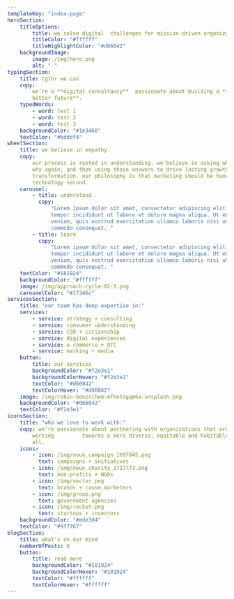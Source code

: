 ```yaml
---
templateKey: "index-page"
heroSection:
    titleOptions:
        title: we solve digital  challenges for mission-driven organizations.
        titleColor: "#ffffff"
        titleHighlightColor: "#d66042"
    backgroundImage:
        image: /img/hero.png
        alt: " "
typingSection:
    title: tgthr we can
    copy:
        we’re a **digital consultancy**  passionate about building a **radically
        better future**.
    typedWords:
        - word: test 1
        - word: test 2
        - word: test 3
    backgroundColor: "#1e3468"
    textColor: "#bdddf4"
wheelSection:
    title: we believe in empathy.
    copy:
        our process is rooted in understanding. we believe in asking why, asking
        why again, and then using those answers to drive lasting growth and
        transformation. our philosophy is that marketing should be human first and
        technology second.
    carousel:
        - title: understand
          copy:
              "Lorem ipsum dolor sit amet, consectetur adipiscing elit, sed do eiusmod
              tempor incididunt ut labore et dolore magna aliqua. Ut enim ad minim
              veniam, quis nostrud exercitation ullamco laboris nisi ut aliquip ex ea
              commodo consequat. "
        - title: learn
          copy:
              "Lorem ipsum dolor sit amet, consectetur adipiscing elit, sed do eiusmod
              tempor incididunt ut labore et dolore magna aliqua. Ut enim ad minim
              veniam, quis nostrud exercitation ullamco laboris nisi ut aliquip ex ea
              commodo consequat. "
    textColor: "#181924"
    backgroundColor: "#ffffff"
    image: /img/approach-cycle-02-1.png
    carouselColor: "#17346c"
servicesSection:
    title: "our team has deep expertise in:"
    services:
        - service: strategy + consulting
        - service: consumer understanding
        - service: CSR + citizenship
        - service: digital experiences
        - service: e-commerce + DTC
        - service: marking + media
    button:
        title: our services
        backgroundColor: "#f2e3e1"
        backgroundColorHover: "#f2e3e1"
        textColor: "#d66042"
        textColorHover: "#d66042"
    image: /img/robin-benzrihem-mfhetsgqm6a-unsplash.png
    backgroundColor: "#d66042"
    textColor: "#f2e3e1"
iconsSection:
    title: "who we love to work with:"
    copy: we’re passionate about partnering with organizations that are
        working         towards a more diverse, equitable and habitable world for
        all.
    icons:
        - icon: /img/noun_campaign_1697845.png
          text: campaigns + initiatives
        - icon: /img/noun_charity_2727773.png
          text: non-profits + NGOs
        - icon: /img/vector.png
          text: brands + cause marketers
        - icon: /img/group.png
          text: government agencies
        - icon: /img/rocket.png
          text: startups + investors
    backgroundColor: "#ede3d4"
    textColor: "#9f7767"
blogSection:
    title: what’s on our mind
    numberOfPosts: 0
    button:
        title: read more
        backgroundColor: "#181924"
        backgroundColorHover: "#181924"
        textColor: "#ffffff"
        textColorHover: "#ffffff"
---
```

